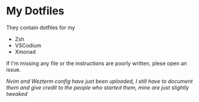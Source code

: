 # My Dotfiles
They contain dotfiles for my
* Zsh
* VSCodium
* Xmonad

If I'm missing any file or the instructions are poorly written, plese open an issue.

*Nvim and Wezterm config have just been uploaded, I still have to document them and give credit to the people who started them, mine are just slightly tweaked*
